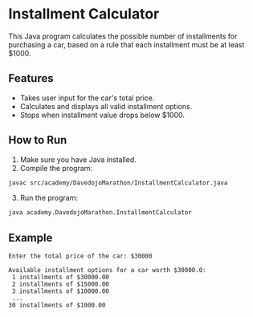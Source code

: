 # Installment Calculator

This Java program calculates the possible number of installments for purchasing a car, 
based on a rule that each installment must be at least $1000.

## Features

- Takes user input for the car's total price.
- Calculates and displays all valid installment options.
- Stops when installment value drops below $1000.

## How to Run

1. Make sure you have Java installed.
2. Compile the program:

```bash
javac src/academy/DavedojoMarathon/InstallmentCalculator.java
```

3. Run the program:

```bash
java academy.DavedojoMarathon.InstallmentCalculator
```

## Example

```
Enter the total price of the car: $30000

Available installment options for a car worth $30000.0:
 1 installments of $30000.00
 2 installments of $15000.00
 3 installments of $10000.00
 ...
30 installments of $1000.00
```